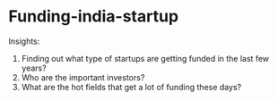 # Funding-india-startup
Insights:
1. Finding out what type of startups are getting funded in the last few years?
2. Who are the important investors?
3. What are the hot fields that get a lot of funding these days?
